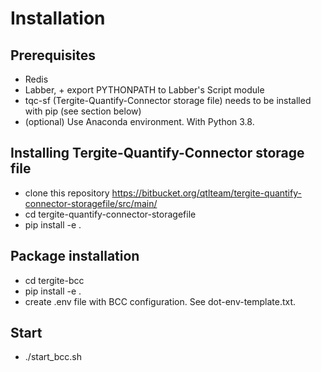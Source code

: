# Installation

## Prerequisites
* Redis
* Labber, + export PYTHONPATH to Labber's Script module
* tqc-sf (Tergite-Quantify-Connector storage file) needs to be installed with pip (see section below)
* (optional) Use Anaconda environment. With Python 3.8.

## Installing Tergite-Quantify-Connector storage file
* clone this repository https://bitbucket.org/qtlteam/tergite-quantify-connector-storagefile/src/main/
* cd tergite-quantify-connector-storagefile
* pip install -e .

## Package installation
* cd tergite-bcc
* pip install -e .
* create .env file with BCC configuration. See dot-env-template.txt.

## Start
* ./start_bcc.sh
